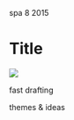 <permalink>spa</permalink>
<month>8</month>
<year>2015</year>

# Title

![](/articles/artificial/images/chessboard-gen0.PNG)

<hidden>fast drafting</hidden>

<hidden>themes & ideas</hidden>